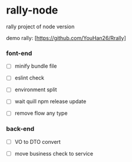 # rally-node
rally project of node version 


demo rally: [https://github.com/YouHan26/Rrally]


### font-end
* [ ] minify bundle file
* [ ] eslint check
* [ ] environment split
* [ ] wait quill npm release update
* [ ] remove flow any type


### back-end
* [ ] VO to DTO convert
* [ ] move business check to service


